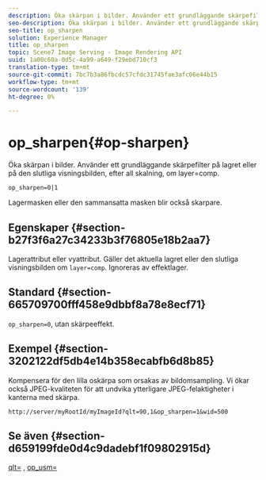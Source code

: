 ```yaml
---
description: Öka skärpan i bilder. Använder ett grundläggande skärpefilter på lagret eller på den slutliga visningsbilden, efter all skalning, om layer=comp.
seo-description: Öka skärpan i bilder. Använder ett grundläggande skärpefilter på lagret eller på den slutliga visningsbilden, efter all skalning, om layer=comp.
seo-title: op_sharpen
solution: Experience Manager
title: op_sharpen
topic: Scene7 Image Serving - Image Rendering API
uuid: 1a00c60a-0d5c-4a99-a649-f29ebd710cf3
translation-type: tm+mt
source-git-commit: 7bc7b3a86fbcdc57cfdc31745fae3afc06e44b15
workflow-type: tm+mt
source-wordcount: '139'
ht-degree: 0%

---
```



# op_sharpen{#op-sharpen}

Öka skärpan i bilder. Använder ett grundläggande skärpefilter på lagret eller på den slutliga visningsbilden, efter all skalning, om layer=comp.

`op_sharpen=0|1`

Lagermasken eller den sammansatta masken blir också skarpare.

## Egenskaper {#section-b27f3f6a27c34233b3f76805e18b2aa7}

Lagerattribut eller vyattribut. Gäller det aktuella lagret eller den slutliga visningsbilden om `layer=comp`. Ignoreras av effektlager.

## Standard {#section-665709700fff458e9dbbf8a78e8ecf71}

`op_sharpen=0`, utan skärpeeffekt.

## Exempel {#section-3202122df5db4e14b358ecabfb6d8b85}

Kompensera för den lilla oskärpa som orsakas av bildomsampling. Vi ökar också JPEG-kvaliteten för att undvika ytterligare JPEG-felaktigheter i kanterna med skärpa.

`http://server/myRootId/myImageId?qlt=90,1&op_sharpen=1&wid=500`

## Se även {#section-d659199fde0d4c9dadebf1f09802915d}

[qlt=](../../../../../is-api/http-ref/image-serving-api-ref/c-http-protocol-reference/c-command-reference/r-is-http-qlt.md#reference-f69ed0758c784b0385d979820546d352) ,  [op_usm=](../../../../../is-api/http-ref/image-serving-api-ref/c-http-protocol-reference/c-command-reference/r-op-sharpen.md#reference-c32573230c6140f883efdaa201ea8541)
